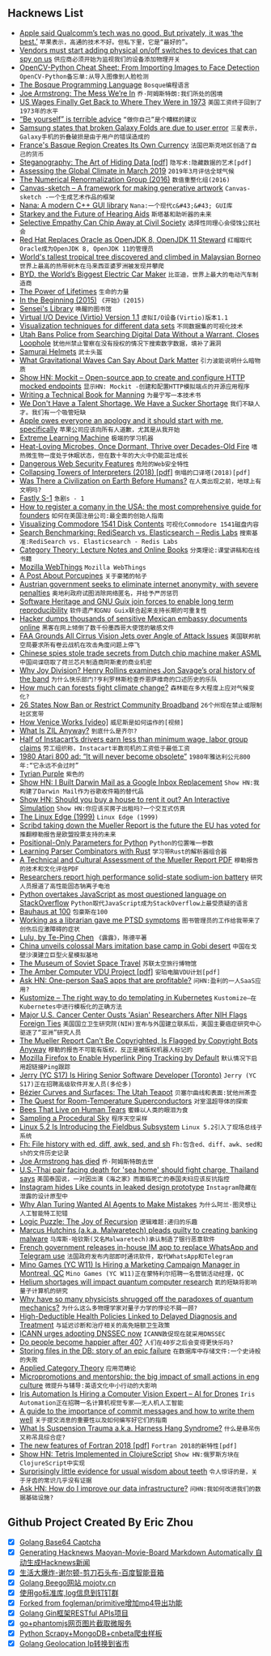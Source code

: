 ## Hacknews List


- [Apple said Qualcomm’s tech was no good. But privately, it was ‘the best.’](https://www.washingtonpost.com/technology/2019/04/19/apple-said-qualcomms-tech-was-no-good-private-communications-it-was-best/)  `苹果表示，高通的技术不好。但私下里，它是“最好的”。`
- [Vendors must start adding physical on/off switches to devices that can spy on us](https://larrysanger.org/2019/04/vendors-must-start-adding-physical-on-off-switches-to-devices-that-can-spy-on-us/)  `供应商必须开始为监视我们的设备添加物理开关`
- [OpenCV-Python Cheat Sheet: From Importing Images to Face Detection](https://heartbeat.fritz.ai/opencv-python-cheat-sheet-from-importing-images-to-face-detection-52919da36433)  `OpenCV-Python备忘单:从导入图像到人脸检测`
- [The Bosque Programming Language](https://github.com/Microsoft/BosqueLanguage/blob/master/docs/language/overview.md)  `Bosque编程语言`
- [Joe Armstrong: The Mess We’re In](https://m.youtube.com/watch?v=lKXe3HUG2l4)  `乔·阿姆斯特朗:我们所处的困境`
- [US Wages Finally Get Back to Where They Were in 1973](https://thesoundingline.com/in-brief-us-wages-finally-get-back-to-where-they-were-in-1973/)  `美国工资终于回到了1973年的水平`
- [“Be yourself” is terrible advice](https://theoutline.com/post/7142/be-yourself-is-terrible-advice)  `“做你自己”是个糟糕的建议`
- [Samsung states that broken Galaxy Folds are due to user error](http://techcrunch.com/2019/04/17/samsung-responds-to-reviewer-complaints-about-its-flimsy-galaxy-fold-phone/)  `三星表示，Galaxy手机的折叠破损是由于用户的错误造成的`
- [France&#39;s Basque Region Creates Its Own Currency](http://www.bbc.com/travel/story/20190418-the-french-region-with-a-new-currency)  `法国巴斯克地区创造了自己的货币`
- [Steganography: The Art of Hiding Data [pdf]](https://arxiv.org/ftp/arxiv/papers/0912/0912.2319.pdf)  `隐写术:隐藏数据的艺术[pdf]`
- [Assessing the Global Climate in March 2019](https://www.ncei.noaa.gov/news/global-climate-201903)  `2019年3月评估全球气候`
- [The Numerical Renormalization Group (2016)](https://compphys.go.ro/the-numerical-renormalization-group/)  `数值重整化组(2016)`
- [Canvas-sketch – A framework for making generative artwork](https://github.com/mattdesl/canvas-sketch)  `Canvas-sketch -一个生成艺术作品的框架`
- [Nana: A modern C&#43;&#43; GUI library](http://nanapro.org/)  `Nana:一个现代c&#43;&#43; GUI库`
- [Starkey and the Future of Hearing Aids](https://www.bloomberg.com/news/features/2019-04-18/the-future-of-wearable-tech-is-called-a-hearing-aid)  `斯塔基和助听器的未来`
- [Selective Empathy Can Chip Away at Civil Society](https://www.kqed.org/mindshift/53476/how-selective-empathy-can-chip-away-at-civil-society)  `选择性同理心会侵蚀公民社会`
- [Red Hat Replaces Oracle as OpenJDK 8, OpenJDK 11 Steward](https://www.theserverside.com/news/252461945/Red-Hat-replaces-Oracle-as-OpenJDK-8-OpenJDK-11-steward)  `红帽取代Oracle成为OpenJDK 8, OpenJDK 11的管理员`
- [World&#39;s tallest tropical tree discovered and climbed in Malaysian Borneo](https://www.nationalgeographic.com/environment/2019/04/worlds-tallest-tropical-tree-discovered-climbed-borneo/)  `世界上最高的热带树木在马来西亚婆罗洲被发现并攀爬`
- [BYD, the World’s Biggest Electric Car Maker](https://www.bloomberg.com/news/features/2019-04-16/the-world-s-biggest-electric-vehicle-company-looks-nothing-like-tesla)  `比亚迪，世界上最大的电动汽车制造商`
- [The Power of Lifetimes](http://pling.jondgoodwin.com/post/lifetimes/)  `生命的力量`
- [In the Beginning (2015)](https://harpers.org/archive/2015/02/in-the-beginning/)  `《开始》(2015)`
- [Sensei&#39;s Library](https://senseis.xmp.net/)  `唤醒的图书馆`
- [Virtual I/O Device (Virtio) Version 1.1](https://docs.oasis-open.org/virtio/virtio/v1.1/cs01/virtio-v1.1-cs01.html)  `虚拟I/O设备(Virtio)版本1.1`
- [Visualization techniques for different data sets](https://mlwhiz.com/blog/2019/04/19/awesome_seaborn_visuals/)  `不同数据集的可视化技术`
- [Utah Bans Police from Searching Digital Data Without a Warrant, Closes Loophole](https://www.forbes.com/sites/nicksibilla/2019/04/16/utah-bans-police-from-searching-digital-data-without-a-warrant-closes-fourth-amendment-loophole/)  `犹他州禁止警察在没有授权的情况下搜索数字数据，填补了漏洞`
- [Samurai Helmets](https://news.kynosarges.org/2019/04/19/samurai-helmets/)  `武士头盔`
- [What Gravitational Waves Can Say About Dark Matter](https://www.symmetrymagazine.org/article/what-gravitational-waves-can-say-about-dark-matter)  `引力波能说明什么暗物质`
- [Show HN: Mockit – Open-source app to create and configure HTTP mocked endpoints](https://mockit.netlify.com/)  `显示HN: Mockit -创建和配置HTTP模拟端点的开源应用程序`
- [Writing a Technical Book for Manning](https://www.tunetheweb.com/blog/writing-a-technical-book-for-manning/)  `为曼宁写一本技术书`
- [We Don&#39;t Have a Talent Shortage. We Have a Sucker Shortage](https://resumeskills.us/talent/shortage)  `我们不缺人才。我们有一个吸管短缺`
- [Apple owes everyone an apology and it should start with me, specifically](https://theoutline.com/post/7315/apple-keyboards-still-suck-insanely-bad?zd=1&amp;zi=qklqjspx)  `苹果公司应该向所有人道歉，尤其是从我开始`
- [Extreme Learning Machine](https://en.wikipedia.org/wiki/Extreme_learning_machine)  `极端的学习机器`
- [Heat-Loving Microbes, Once Dormant, Thrive over Decades-Old Fire](https://www.quantamagazine.org/heat-loving-microbes-once-dormant-thrive-over-decades-old-fire-20190416/)  `嗜热微生物一度处于休眠状态，但在数十年的大火中仍能茁壮成长`
- [Dangerous Web Security Features](https://www.tunetheweb.com/blog/dangerous-web-security-features/)  `危险的Web安全特性`
- [Collapsing Towers of Interpreters (2018) [pdf]](http://lampwww.epfl.ch/~amin/pub/collapsing-towers.pdf)  `倒塌的口译塔(2018)[pdf]`
- [Was There a Civilization on Earth Before Humans?](https://www.theatlantic.com/science/archive/2018/04/are-we-earths-only-civilization/557180/)  `在人类出现之前，地球上有文明吗?`
- [Fastly S-1](https://www.sec.gov/Archives/edgar/data/1517413/000119312519111675/d702138ds1.htm)  `急剧s - 1`
- [How to register a comany in the USA: the most comprehensive guide for founders](http://aynuriev.com/how-to-register-company-usa/)  `如何在美国注册公司:最全面的创始人指南`
- [Visualizing Commodore 1541 Disk Contents](https://www.pagetable.com/?p=1070)  `可视化Commodore 1541磁盘内容`
- [Search Benchmarking: RediSearch vs. Elasticsearch – Redis Labs](https://redislabs.com/blog/search-benchmarking-redisearch-vs-elasticsearch/)  `搜索基准:RediSearch vs. Elasticsearch - Redis Labs`
- [Category Theory: Lecture Notes and Online Books](http://www.logicmatters.net/categories/)  `分类理论:课堂讲稿和在线书籍`
- [Mozilla WebThings](https://hacks.mozilla.org/2019/04/introducing-mozilla-webthings/)  `Mozilla WebThings`
- [A Post About Porcupines](https://www.lastwordonnothing.com/2019/04/16/this-is-a-post-about-porcupines/)  `关于豪猪的帖子`
- [Austrian government seeks to eliminate internet anonymity, with severe penalties](http://derstandard.at/2000101677286/Government-Seeks-to-Eliminate-Internet-Anonymity-With-Severe-Penalties)  `奥地利政府试图消除网络匿名，并给予严厉惩罚`
- [Software Heritage and GNU Guix join forces to enable long term reproducibility](https://www.softwareheritage.org/2019/04/18/software-heritage-and-gnu-guix-join-forces-to-enable-long-term-reproducibility/)  `软件遗产和GNU Guix联合起来支持长期的可重复性`
- [Hacker dumps thousands of sensitive Mexican embassy documents online](https://techcrunch.com/2019/04/19/mexican-embassy-hack/)  `黑客在网上倾倒了数千份墨西哥大使馆的敏感文件`
- [FAA Grounds All Cirrus Vision Jets over Angle of Attack Issues](https://www.flyingmag.com/faa-grounds-cirrus-vision-jets)  `美国联邦航空局要求所有卷云战机在攻击角度问题上停飞`
- [Chinese spies stole trade secrets from Dutch chip machine maker ASML](https://nltimes.nl/2019/04/11/chinese-spies-stole-trade-secrets-dutch-chip-maker-asml-report)  `中国间谍窃取了荷兰芯片制造商阿斯麦的商业机密`
- [Why Joy Division? Henry Rollins examines Jon Savage’s oral history of the band](https://www.latimes.com/books/la-ca-jc-jon-savage-joy-division-henry-rollins-20190420-story.html)  `为什么快乐部门?亨利罗林斯检查乔恩萨维奇的口述历史的乐队`
- [How much can forests fight climate change?](https://www.nature.com/articles/d41586-019-00122-z)  `森林能在多大程度上应对气候变化?`
- [26 States Now Ban or Restrict Community Broadband](https://motherboard.vice.com/en_us/article/kzmana/report-26-states-now-ban-or-restrict-community-broadband)  `26个州现在禁止或限制社区宽带`
- [How Venice Works [video]](https://vimeo.com/21688538)  `威尼斯是如何运作的[视频]`
- [What Is ZIL Anyway?](http://blog.zarfhome.com/2019/04/what-is-zil-anyway.html)  `到底什么是齐尔?`
- [Half of Instacart’s drivers earn less than minimum wage, labor group claims](https://www.fastcompany.com/90337972/half-of-instacarts-drivers-earn-less-than-minimum-wage-labor-group-claims)  `劳工组织称，Instacart半数司机的工资低于最低工资`
- [1980 Atari 800 ad: “It will never become obsolete”](https://www.bookofjoe.com/2014/07/1980-atari-800-ad-it-will-never-become-obsolete.html)  `1980年雅达利公元800年:“它永远不会过时”`
- [Tyrian Purple](https://believermag.com/logger/vintage-tech-4-tyrian-purple/)  `紫色的`
- [Show HN: I Built Darwin Mail as a Google Inbox Replacement](https://www.darwinmail.app)  `Show HN:我构建了Darwin Mail作为谷歌收件箱的替代品`
- [Show HN: Should you buy a house to rent it out? An Interactive Simulation](https://causal.app/buy-to-rent/)  `Show HN:你应该买房子出租吗?一个交互式仿真`
- [The Linux Edge (1999)](https://blog.corememory.io/the-linux-edge.html)  `Linux Edge (1999)`
- [Scribd taking down the Mueller Report is the future the EU has voted for](https://qz.com/1599975/scribd-taking-down-the-mueller-report-is-what-eu-article-13-looks-like/)  `推翻穆勒报告是欧盟投票支持的未来`
- [Positional-Only Parameters for Python](https://lwn.net/Articles/785245/)  `Python的位置唯一参数`
- [Learning Parser Combinators with Rust](https://bodil.lol/parser-combinators/)  `学习带Rust的解析器组合器`
- [A Technical and Cultural Assessment of the Mueller Report PDF](https://www.pdfa.org/a-technical-and-cultural-assessment-of-the-mueller-report-pdf/)  `穆勒报告的技术和文化评估PDF`
- [Researchers report high performance solid-state sodium-ion battery](https://phys.org/news/2019-04-high-solid-state-sodium-ion-battery.html)  `研究人员报道了高性能固态钠离子电池`
- [Python overtakes JavaScript as most questioned language on StackOverflow](https://www.globalapptesting.com/blog/picking-apart-stackoverflow-what-bugs-developers-the-most)  `Python取代JavaScript成为StackOverflow上最受质疑的语言`
- [Bauhaus at 100](https://www.nytimes.com/interactive/2019/04/18/arts/design/bauhaus-100-architecture.html)  `包豪斯在100`
- [Working as a librarian gave me PTSD symptoms](https://www.latimes.com/opinion/op-ed/la-oe-oliver-librarian-the-public-movie-20190419-story.html)  `图书管理员的工作给我带来了创伤后应激障碍的症状`
- [Lulu, by Te-Ping Chen](https://www.newyorker.com/magazine/2019/04/08/lulu)  `《露露》，陈德平著`
- [China unveils colossal Mars imitation base camp in Gobi desert](http://www.globaltimes.cn/content/1146572.shtml)  `中国在戈壁沙漠建立巨型火星模拟基地`
- [The Museum of Soviet Space Travel](https://designyoutrust.com/2019/04/out-of-this-world-photographer-egor-rogalev-visits-the-museum-of-soviet-space-travel/)  `苏联太空旅行博物馆`
- [The Amber Computer VDU Project [pdf]](http://worldphaco.com/uploads/THE_AMBER_COMPUTER_VDU_PROJECT.pdf)  `安珀电脑VDU计划[pdf]`
- [Ask HN: One-person SaaS apps that are profitable?](item?id=19701783)  `问HN:盈利的一人SaaS应用?`
- [Kustomize – The right way to do templating in Kubernetes](https://blog.stack-labs.com/code/kustomize-101/)  `Kustomize—在Kubernetes中进行模板化的正确方法`
- [Major U.S. Cancer Center Ousts &#39;Asian&#39; Researchers After NIH Flags Foreign Ties](https://www.sciencemag.org/news/2019/04/exclusive-major-us-cancer-center-ousts-asian-researchers-after-nih-flags-their-foreign)  `美国国立卫生研究院(NIH)宣布与外国建立联系后，美国主要癌症研究中心驱逐了“亚洲”研究人员`
- [The Mueller Report Can’t Be Copyrighted, Is Flagged by Copyright Bots Anyway](https://www.eff.org/takedowns/mueller-report-cant-be-copyrighted-flagged-copyright-bots-anyway)  `穆勒的报告不可能有版权，反正是被版权机器人标记的`
- [Mozilla Firefox to Enable Hyperlink Ping Tracking by Default](https://www.bleepingcomputer.com/news/software/mozilla-firefox-to-enable-hyperlink-ping-tracking-by-default/)  `默认情况下启用超链接Ping跟踪`
- [Jerry (YC S17) Is Hiring Senior Software Developer (Toronto)](https://www.workable.com/j/089F60DE31)  `Jerry (YC S17)正在招聘高级软件开发人员(多伦多)`
- [Bézier Curves and Surfaces: The Utah Teapot](https://www.scratchapixel.com/lessons/advanced-rendering/bezier-curve-rendering-utah-teapot)  `贝塞尔曲线和表面:犹他州茶壶`
- [The Quest for Room-Temperature Superconductors](https://gizmodo.com/the-quest-for-the-most-elusive-material-in-physics-1833846121)  `对室温超导体的探索`
- [Bees That Live on Human Tears](https://www.nybooks.com/daily/2019/04/18/the-bees-that-live-on-human-tears/)  `蜜蜂以人类的眼泪为食`
- [Sampling a Procedural Sky](https://sergeneren.com/2019/04/17/sampling-a-procedural-sky/)  `程序天空采样`
- [Linux 5.2 Is Introducing the Fieldbus Subsystem](https://www.phoronix.com/scan.php?page=news_item&amp;px=Linux-5.2-Fieldbus-Subsystem)  `Linux 5.2引入了现场总线子系统`
- [Fh: File history with ed, diff, awk, sed, and sh](https://github.com/xorhash/fh)  `Fh:包含ed、diff、awk、sed和sh的文件历史记录`
- [Joe Armstrong has died](https://twitter.com/FrancescoC/status/1119596234166218754)  `乔·阿姆斯特朗去世`
- [U.S.-Thai pair facing death for &#39;sea home&#39; should fight charge, Thailand says](https://www.reuters.com/article/us-thailand-seahome/u-s-thai-pair-facing-death-for-sea-home-should-fight-the-charge-thailand-says-idUSKCN1RV0KM)  `美国泰国说，一对因出演《海之家》而面临死亡的泰国夫妇应该反抗指控`
- [Instagram hides Like counts in leaked design prototype](https://techcrunch.com/2019/04/18/instagram-no-like-counter/)  `Instagram隐藏在泄露的设计原型中`
- [Why Alan Turing Wanted AI Agents to Make Mistakes](https://spectrum.ieee.org/tech-talk/tech-history/dawn-of-electronics/untold-history-of-ai-why-alan-turing-wanted-ai-to-make-mistakes)  `为什么阿兰·图灵想让人工智能特工犯错`
- [Logic Puzzle: The Joy of Recursion](https://www.quantamagazine.org/logic-puzzle-the-joy-of-recursion-20190417/)  `逻辑难题:递归的乐趣`
- [Marcus Hutchins (a.k.a. Malwaretech) pleads guilty to creating banking malware](https://techcrunch.com/2019/04/19/malwaretech-legal-case-over/)  `马库斯·哈钦斯(又名Malwaretech)承认制造了银行恶意软件`
- [French government releases in-house IM app to replace WhatsApp and Telegram use](https://www.zdnet.com/article/french-government-releases-in-house-im-app-to-replace-whatsapp-and-telegram-use/)  `法国政府发布内部即时通讯软件，取代WhatsApp和Telegram`
- [Mino Games (YC W11) Is Hiring a Marketing Campaign Manager in Montreal, QC](https://mino-games.workable.com/j/86BB14E5CE)  `Mino Games (YC W11)正在蒙特利尔招聘一名营销活动经理，QC`
- [Helium shortages will impact quantum computer research](https://www.techrepublic.com/article/how-helium-shortages-will-impact-quantum-computer-research/)  `氦的短缺将影响量子计算机的研究`
- [Why have so many physicists shrugged off the paradoxes of quantum mechanics?](https://www.thenewatlantis.com/publications/make-physics-real-again)  `为什么这么多物理学家对量子力学的悖论不屑一顾?`
- [High-Deductible Health Policies Linked to Delayed Diagnosis and Treatment](https://www.npr.org/sections/health-shots/2019/04/18/713887452/high-deductible-health-policies-linked-to-delayed-diagnosis-and-treatment)  `与延迟诊断和治疗相关的高免赔额卫生政策`
- [ICANN urges adopting DNSSEC now](https://www.networkworld.com/article/3343185/icann-urges-adopting-dnssec-now.html)  `ICANN敦促现在就采用DNSSEC`
- [Do people become happier after 40?](https://www.economist.com/graphic-detail/2019/04/12/do-people-become-happier-after-40)  `人们在40岁之后会变得更快乐吗?`
- [Storing files in the DB: story of an epic failure](https://blog.yourlabs.org/post/184290880553/storing-files-in-the-db-story-of-an-epic-failure)  `在数据库中存储文件:一个史诗般的失败`
- [Applied Category Theory](https://ocw.mit.edu/courses/mathematics/18-s097-applied-category-theory-january-iap-2019/index.htm)  `应用范畴论`
- [Micropromotions and mentorship: the big impact of small actions in eng culture](https://circleci.com/blog/micro-promotions-and-mentorship-the-big-impact-of-small-actions-in-an-engineering-culture/)  `微提升与辅导:英语文化中小行动的大影响`
- [Iris Automation Is Hiring a Computer Vision Expert – AI for Drones](http://www.irisonboard.com/careers/)  `Iris Automation正在招聘一名计算机视觉专家——无人机人工智能`
- [A guide to the importance of commit messages and how to write them well](https://github.com/RomuloOliveira/commit-messages-guide)  `关于提交消息的重要性以及如何编写好它们的指南`
- [What Is Suspension Trauma a.k.a. Harness Hang Syndrome?](https://www.dynamicrescue.com/blogs/news/13262417-ask-a-pro-what-is-suspension-trauma-aka-harness-hang-syndrome)  `什么是悬吊伤又称吊具综合症?`
- [The new features of Fortran 2018 [pdf]](https://isotc.iso.org/livelink/livelink?func=ll&amp;objId=19441669&amp;objAction=Open)  `Fortran 2018的新特性[pdf]`
- [Show HN: Tetris Implemented in ClojureScript](https://djblue.github.io/tetris/)  `Show HN:俄罗斯方块在ClojureScript中实现`
- [Surprisingly little evidence for usual wisdom about teeth](https://www.nytimes.com/2016/08/30/upshot/surprisingly-little-evidence-for-the-usual-wisdom-about-teeth.html)  `令人惊讶的是，关于牙齿的常识几乎没有证据`
- [Ask HN: How do I improve our data infrastructure?](item?id=19705461)  `问HN:我如何改进我们的数据基础设施?`

## Github Project Created By Eric Zhou

- [x] [Golang Base64 Captcha](https://github.com/mojocn/base64Captcha)
- [x] [Generating Hacknews Maoyan-Movie-Board Markdown Automatically 自动生成Hacknews新闻](https://github.com/dejavuzhou/md-genie)
- [x] [生活大爆炸-谢尔顿-剪刀石头布-百度智能音箱](https://github.com/mojocn/dueros-bang-game)
- [x] [Golang Beego网站 mojotv.cn](https://github.com/mojocn/www.mojotv.cn)
- [x] [使用go标准库,log信息到钉钉群](https://github.com/mojocn/dooger)
- [x] [Forked from fogleman/primitive增加mp4导出功能](https://github.com/mojocn/primitive)
- [x] [Golang Gin框架RESTful APIs项目](https://github.com/JJJJJJJerk/ezier-golang-web-api-framework)
- [x] [go+phantomjs网页图片截取微服务](https://github.com/mojocn/screen_shot)
- [x] [Python Scrapy+MongoDB+cnbeta爬虫样板](https://github.com/mojocn/scrapy_mongodb_boilerplate_cnbeta)
- [x] [Golang Geolocation Ip转换到省市](https://github.com/mojocn/ip2location)